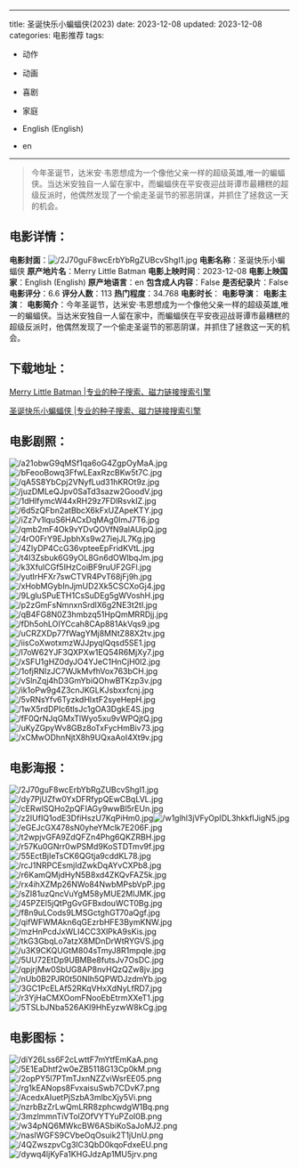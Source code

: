 
---
title: 圣诞快乐小蝙蝠侠(2023)
date: 2023-12-08
updated: 2023-12-08
categories: 电影推荐
tags:
- 动作
- 动画
- 喜剧
- 家庭

- English (English)
- en
---


> 今年圣诞节，达米安·韦恩想成为一个像他父亲一样的超级英雄,唯一的蝙蝠侠。当达米安独自一人留在家中，而蝙蝠侠在平安夜迎战哥谭市最糟糕的超级反派时，他偶然发现了一个偷走圣诞节的邪恶阴谋，并抓住了拯救这一天的机会。

## **电影详情**：

**电影封面**：<img src="https://image.tmdb.org/t/p/w200/2J70guF8wcErbYbRgZUBcvShgI1.jpg" alt="/2J70guF8wcErbYbRgZUBcvShgI1.jpg" title="/2J70guF8wcErbYbRgZUBcvShgI1.jpg">
**电影名称**：圣诞快乐小蝙蝠侠
**原产地片名**：Merry Little Batman
**电影上映时间**：2023-12-08
**电影上映国家**：English (English)
**原产地语言**：en
**包含成人内容**：False
**是否纪录片**：False
**电影评分**：6.6
**评分人数**：113
**热门程度**：34.768
**电影时长**：
**电影导演**：
**电影主演**：
**电影简介**：今年圣诞节，达米安·韦恩想成为一个像他父亲一样的超级英雄,唯一的蝙蝠侠。当达米安独自一人留在家中，而蝙蝠侠在平安夜迎战哥谭市最糟糕的超级反派时，他偶然发现了一个偷走圣诞节的邪恶阴谋，并抓住了拯救这一天的机会。

## **下载地址**：
[Merry Little Batman |专业的种子搜索、磁力链接搜索引擎](https://movie.amd794.com:2083/?search=Merry%20Little%20Batman&ordering=&mode=match_phrase&page_size=10&page=1)

[圣诞快乐小蝙蝠侠 |专业的种子搜索、磁力链接搜索引擎](https://movie.amd794.com:2083/?search=%E5%9C%A3%E8%AF%9E%E5%BF%AB%E4%B9%90%E5%B0%8F%E8%9D%99%E8%9D%A0%E4%BE%A0&ordering=&mode=match_phrase&page_size=10&page=1)
 

## **电影剧照**：
<img src="https://image.tmdb.org/t/p/original/a21obwG9qMSf1qa6oG4ZgpOyMaA.jpg" alt="/a21obwG9qMSf1qa6oG4ZgpOyMaA.jpg" title="/a21obwG9qMSf1qa6oG4ZgpOyMaA.jpg"><img src="https://image.tmdb.org/t/p/original/bFeooBowq3FfwLEaxRzcBKw5t7C.jpg" alt="/bFeooBowq3FfwLEaxRzcBKw5t7C.jpg" title="/bFeooBowq3FfwLEaxRzcBKw5t7C.jpg"><img src="https://image.tmdb.org/t/p/original/qA5S8YbCpj2VNyfLud31hKROt9z.jpg" alt="/qA5S8YbCpj2VNyfLud31hKROt9z.jpg" title="/qA5S8YbCpj2VNyfLud31hKROt9z.jpg"><img src="https://image.tmdb.org/t/p/original/juzDMLeQJpv0SaTd3sazw2GoodV.jpg" alt="/juzDMLeQJpv0SaTd3sazw2GoodV.jpg" title="/juzDMLeQJpv0SaTd3sazw2GoodV.jpg"><img src="https://image.tmdb.org/t/p/original/1dHlfymcW44xRH29z7FDlRsvkIZ.jpg" alt="/1dHlfymcW44xRH29z7FDlRsvkIZ.jpg" title="/1dHlfymcW44xRH29z7FDlRsvkIZ.jpg"><img src="https://image.tmdb.org/t/p/original/6d5zQFbn2atBbcX6kFxUZApeKTY.jpg" alt="/6d5zQFbn2atBbcX6kFxUZApeKTY.jpg" title="/6d5zQFbn2atBbcX6kFxUZApeKTY.jpg"><img src="https://image.tmdb.org/t/p/original/iZz7v1lquS6HACxDqMAg0ImJ7T6.jpg" alt="/iZz7v1lquS6HACxDqMAg0ImJ7T6.jpg" title="/iZz7v1lquS6HACxDqMAg0ImJ7T6.jpg"><img src="https://image.tmdb.org/t/p/original/qmb2mF4Ok9vYDvQOVfN9alAUipQ.jpg" alt="/qmb2mF4Ok9vYDvQOVfN9alAUipQ.jpg" title="/qmb2mF4Ok9vYDvQOVfN9alAUipQ.jpg"><img src="https://image.tmdb.org/t/p/original/4rO0FrY9EJpbhXs9w27iejJL7Kg.jpg" alt="/4rO0FrY9EJpbhXs9w27iejJL7Kg.jpg" title="/4rO0FrY9EJpbhXs9w27iejJL7Kg.jpg"><img src="https://image.tmdb.org/t/p/original/4ZIyDP4CcG36vpteeEpFridKVtL.jpg" alt="/4ZIyDP4CcG36vpteeEpFridKVtL.jpg" title="/4ZIyDP4CcG36vpteeEpFridKVtL.jpg"><img src="https://image.tmdb.org/t/p/original/t4I3Zsbuk6G9yOL8Gn6dOWIbqJm.jpg" alt="/t4I3Zsbuk6G9yOL8Gn6dOWIbqJm.jpg" title="/t4I3Zsbuk6G9yOL8Gn6dOWIbqJm.jpg"><img src="https://image.tmdb.org/t/p/original/k3XfulCGf5IHzCoiBF9ruUF2GFl.jpg" alt="/k3XfulCGf5IHzCoiBF9ruUF2GFl.jpg" title="/k3XfulCGf5IHzCoiBF9ruUF2GFl.jpg"><img src="https://image.tmdb.org/t/p/original/yutlrHFXr7swCTVR4PvT68jFj9h.jpg" alt="/yutlrHFXr7swCTVR4PvT68jFj9h.jpg" title="/yutlrHFXr7swCTVR4PvT68jFj9h.jpg"><img src="https://image.tmdb.org/t/p/original/xHobMGybInJjmUD2Xk5CSCXoGj4.jpg" alt="/xHobMGybInJjmUD2Xk5CSCXoGj4.jpg" title="/xHobMGybInJjmUD2Xk5CSCXoGj4.jpg"><img src="https://image.tmdb.org/t/p/original/9LgluSPuETH1CsSuDEg5gWVoshH.jpg" alt="/9LgluSPuETH1CsSuDEg5gWVoshH.jpg" title="/9LgluSPuETH1CsSuDEg5gWVoshH.jpg"><img src="https://image.tmdb.org/t/p/original/p2zGmFsNmnxnSrdlX6g2NE3t2tI.jpg" alt="/p2zGmFsNmnxnSrdlX6g2NE3t2tI.jpg" title="/p2zGmFsNmnxnSrdlX6g2NE3t2tI.jpg"><img src="https://image.tmdb.org/t/p/original/qB4FG8N0Z3hmbzq51HpQmMRRDjj.jpg" alt="/qB4FG8N0Z3hmbzq51HpQmMRRDjj.jpg" title="/qB4FG8N0Z3hmbzq51HpQmMRRDjj.jpg"><img src="https://image.tmdb.org/t/p/original/fDh5ohLOIYCcah8CAp881AkVqs9.jpg" alt="/fDh5ohLOIYCcah8CAp881AkVqs9.jpg" title="/fDh5ohLOIYCcah8CAp881AkVqs9.jpg"><img src="https://image.tmdb.org/t/p/original/uCRZXDp77fWagYMj8MNtZ88X2tv.jpg" alt="/uCRZXDp77fWagYMj8MNtZ88X2tv.jpg" title="/uCRZXDp77fWagYMj8MNtZ88X2tv.jpg"><img src="https://image.tmdb.org/t/p/original/iisCoXwotxmzWJJpyqlQqsd5SE1.jpg" alt="/iisCoXwotxmzWJJpyqlQqsd5SE1.jpg" title="/iisCoXwotxmzWJJpyqlQqsd5SE1.jpg"><img src="https://image.tmdb.org/t/p/original/l7oW62YJF3QXPXw1EQ54R6MjXy7.jpg" alt="/l7oW62YJF3QXPXw1EQ54R6MjXy7.jpg" title="/l7oW62YJF3QXPXw1EQ54R6MjXy7.jpg"><img src="https://image.tmdb.org/t/p/original/xSFU1gHZ0dyJO4YJeC1HnCjH0l2.jpg" alt="/xSFU1gHZ0dyJO4YJeC1HnCjH0l2.jpg" title="/xSFU1gHZ0dyJO4YJeC1HnCjH0l2.jpg"><img src="https://image.tmdb.org/t/p/original/1ofjRNIzJC7WJkMvfhVox763bCH.jpg" alt="/1ofjRNIzJC7WJkMvfhVox763bCH.jpg" title="/1ofjRNIzJC7WJkMvfhVox763bCH.jpg"><img src="https://image.tmdb.org/t/p/original/vSlnZqj4hD3GmYbiQOhwBTKzp3v.jpg" alt="/vSlnZqj4hD3GmYbiQOhwBTKzp3v.jpg" title="/vSlnZqj4hD3GmYbiQOhwBTKzp3v.jpg"><img src="https://image.tmdb.org/t/p/original/ik1oPw9g4Z3cnJKGLKJsbxxfcnj.jpg" alt="/ik1oPw9g4Z3cnJKGLKJsbxxfcnj.jpg" title="/ik1oPw9g4Z3cnJKGLKJsbxxfcnj.jpg"><img src="https://image.tmdb.org/t/p/original/5vRNsYfv6TyzkdHlxtF2syeHepH.jpg" alt="/5vRNsYfv6TyzkdHlxtF2syeHepH.jpg" title="/5vRNsYfv6TyzkdHlxtF2syeHepH.jpg"><img src="https://image.tmdb.org/t/p/original/1wX5rdDPIc6tlsJc1gOA3DgkE4S.jpg" alt="/1wX5rdDPIc6tlsJc1gOA3DgkE4S.jpg" title="/1wX5rdDPIc6tlsJc1gOA3DgkE4S.jpg"><img src="https://image.tmdb.org/t/p/original/fF0QrNJqGMxTlWyo5xu9vWPQjtQ.jpg" alt="/fF0QrNJqGMxTlWyo5xu9vWPQjtQ.jpg" title="/fF0QrNJqGMxTlWyo5xu9vWPQjtQ.jpg"><img src="https://image.tmdb.org/t/p/original/uKyZGpyWv8GBz8oTxFycHmBiv73.jpg" alt="/uKyZGpyWv8GBz8oTxFycHmBiv73.jpg" title="/uKyZGpyWv8GBz8oTxFycHmBiv73.jpg"><img src="https://image.tmdb.org/t/p/original/xCMwODhnNjtX8h9UQxaAoI4Xt9v.jpg" alt="/xCMwODhnNjtX8h9UQxaAoI4Xt9v.jpg" title="/xCMwODhnNjtX8h9UQxaAoI4Xt9v.jpg">

## **电影海报**：
<img src="https://image.tmdb.org/t/p/original/2J70guF8wcErbYbRgZUBcvShgI1.jpg" alt="/2J70guF8wcErbYbRgZUBcvShgI1.jpg" title="/2J70guF8wcErbYbRgZUBcvShgI1.jpg"><img src="https://image.tmdb.org/t/p/original/dy7PjUZfw0YxDFRfypQEwCBqLVL.jpg" alt="/dy7PjUZfw0YxDFRfypQEwCBqLVL.jpg" title="/dy7PjUZfw0YxDFRfypQEwCBqLVL.jpg"><img src="https://image.tmdb.org/t/p/original/cERwlSQHo2pQFIAGy9wwBl5rEUn.jpg" alt="/cERwlSQHo2pQFIAGy9wwBl5rEUn.jpg" title="/cERwlSQHo2pQFIAGy9wwBl5rEUn.jpg"><img src="https://image.tmdb.org/t/p/original/z2IUfIQ1odE3DfiHszU7KqPiHm0.jpg" alt="/z2IUfIQ1odE3DfiHszU7KqPiHm0.jpg" title="/z2IUfIQ1odE3DfiHszU7KqPiHm0.jpg"><img src="https://image.tmdb.org/t/p/original/w1glhl3jVFyOpIDL3hkkfIJigN5.jpg" alt="/w1glhl3jVFyOpIDL3hkkfIJigN5.jpg" title="/w1glhl3jVFyOpIDL3hkkfIJigN5.jpg"><img src="https://image.tmdb.org/t/p/original/eGEJcGX478sN0yheYMclk7E206F.jpg" alt="/eGEJcGX478sN0yheYMclk7E206F.jpg" title="/eGEJcGX478sN0yheYMclk7E206F.jpg"><img src="https://image.tmdb.org/t/p/original/t2wpjvGFA9ZdQFZn4Phg6QKZRBH.jpg" alt="/t2wpjvGFA9ZdQFZn4Phg6QKZRBH.jpg" title="/t2wpjvGFA9ZdQFZn4Phg6QKZRBH.jpg"><img src="https://image.tmdb.org/t/p/original/r57Ku0GNrr0wPSMd9KoSTDTmv9f.jpg" alt="/r57Ku0GNrr0wPSMd9KoSTDTmv9f.jpg" title="/r57Ku0GNrr0wPSMd9KoSTDTmv9f.jpg"><img src="https://image.tmdb.org/t/p/original/55EctBjIeTsCK6QGtja9cddKL78.jpg" alt="/55EctBjIeTsCK6QGtja9cddKL78.jpg" title="/55EctBjIeTsCK6QGtja9cddKL78.jpg"><img src="https://image.tmdb.org/t/p/original/rcJ1NRPCEsmjIdZwkDqAYvCXPb8.jpg" alt="/rcJ1NRPCEsmjIdZwkDqAYvCXPb8.jpg" title="/rcJ1NRPCEsmjIdZwkDqAYvCXPb8.jpg"><img src="https://image.tmdb.org/t/p/original/r6KamQMjdHyN5B8xd4ZKQvFAZ5k.jpg" alt="/r6KamQMjdHyN5B8xd4ZKQvFAZ5k.jpg" title="/r6KamQMjdHyN5B8xd4ZKQvFAZ5k.jpg"><img src="https://image.tmdb.org/t/p/original/rx4ihXZMp26NWo84NwbMPsbVpP.jpg" alt="/rx4ihXZMp26NWo84NwbMPsbVpP.jpg" title="/rx4ihXZMp26NWo84NwbMPsbVpP.jpg"><img src="https://image.tmdb.org/t/p/original/sZI81uzQncVuYgM58yMUE2MIJMK.jpg" alt="/sZI81uzQncVuYgM58yMUE2MIJMK.jpg" title="/sZI81uzQncVuYgM58yMUE2MIJMK.jpg"><img src="https://image.tmdb.org/t/p/original/45PZEl5jQtPgGvGFBxdouWCT0Bg.jpg" alt="/45PZEl5jQtPgGvGFBxdouWCT0Bg.jpg" title="/45PZEl5jQtPgGvGFBxdouWCT0Bg.jpg"><img src="https://image.tmdb.org/t/p/original/f8n9uLCods9LMSGctghGT70aQgf.jpg" alt="/f8n9uLCods9LMSGctghGT70aQgf.jpg" title="/f8n9uLCods9LMSGctghGT70aQgf.jpg"><img src="https://image.tmdb.org/t/p/original/qifWFWMAkn6qGEzrbHFE3BymKNW.jpg" alt="/qifWFWMAkn6qGEzrbHFE3BymKNW.jpg" title="/qifWFWMAkn6qGEzrbHFE3BymKNW.jpg"><img src="https://image.tmdb.org/t/p/original/mzHnPcdJxWLI4CC3XlPkA9sKis.jpg" alt="/mzHnPcdJxWLI4CC3XlPkA9sKis.jpg" title="/mzHnPcdJxWLI4CC3XlPkA9sKis.jpg"><img src="https://image.tmdb.org/t/p/original/tkG3GbqLo7atzX8MDnDrWtRYGVS.jpg" alt="/tkG3GbqLo7atzX8MDnDrWtRYGVS.jpg" title="/tkG3GbqLo7atzX8MDnDrWtRYGVS.jpg"><img src="https://image.tmdb.org/t/p/original/u3K9CKQUGtM804sTmyJ8R1mpqle.jpg" alt="/u3K9CKQUGtM804sTmyJ8R1mpqle.jpg" title="/u3K9CKQUGtM804sTmyJ8R1mpqle.jpg"><img src="https://image.tmdb.org/t/p/original/5UU72EtDp9UBMBe8futsJv7OsDC.jpg" alt="/5UU72EtDp9UBMBe8futsJv7OsDC.jpg" title="/5UU72EtDp9UBMBe8futsJv7OsDC.jpg"><img src="https://image.tmdb.org/t/p/original/qpjrjMw0SbUG8AP8nvHQzQZw8jv.jpg" alt="/qpjrjMw0SbUG8AP8nvHQzQZw8jv.jpg" title="/qpjrjMw0SbUG8AP8nvHQzQZw8jv.jpg"><img src="https://image.tmdb.org/t/p/original/nUb0B2PJR0t50NIh5QPWDJzdmYb.jpg" alt="/nUb0B2PJR0t50NIh5QPWDJzdmYb.jpg" title="/nUb0B2PJR0t50NIh5QPWDJzdmYb.jpg"><img src="https://image.tmdb.org/t/p/original/3GC1PcELAf52RKqVHxXdNyLfRD7.jpg" alt="/3GC1PcELAf52RKqVHxXdNyLfRD7.jpg" title="/3GC1PcELAf52RKqVHxXdNyLfRD7.jpg"><img src="https://image.tmdb.org/t/p/original/r3YjHaCMXOomFNooEbEtrmXXeT1.jpg" alt="/r3YjHaCMXOomFNooEbEtrmXXeT1.jpg" title="/r3YjHaCMXOomFNooEbEtrmXXeT1.jpg"><img src="https://image.tmdb.org/t/p/original/5TSLbJNba526AKl9HhEyzwW8kCg.jpg" alt="/5TSLbJNba526AKl9HhEyzwW8kCg.jpg" title="/5TSLbJNba526AKl9HhEyzwW8kCg.jpg">

## **电影图标**：
<img src="https://image.tmdb.org/t/p/original/diY26Lss6F2cLwttF7mYtfEmKaA.png" alt="/diY26Lss6F2cLwttF7mYtfEmKaA.png" title="/diY26Lss6F2cLwttF7mYtfEmKaA.png"><img src="https://image.tmdb.org/t/p/original/5E1EaDhtf2w0eZB5118G13Cp0kM.png" alt="/5E1EaDhtf2w0eZB5118G13Cp0kM.png" title="/5E1EaDhtf2w0eZB5118G13Cp0kM.png"><img src="https://image.tmdb.org/t/p/original/2opPY5l7PTmTJxnNZZviWsrEE05.png" alt="/2opPY5l7PTmTJxnNZZviWsrEE05.png" title="/2opPY5l7PTmTJxnNZZviWsrEE05.png"><img src="https://image.tmdb.org/t/p/original/rg1kEANops8FvxaisuSwb7CDvK7.png" alt="/rg1kEANops8FvxaisuSwb7CDvK7.png" title="/rg1kEANops8FvxaisuSwb7CDvK7.png"><img src="https://image.tmdb.org/t/p/original/AcedxAIuetPjSzbA3mlbcXjy5Vi.png" alt="/AcedxAIuetPjSzbA3mlbcXjy5Vi.png" title="/AcedxAIuetPjSzbA3mlbcXjy5Vi.png"><img src="https://image.tmdb.org/t/p/original/nzrbBzZrLwQmLRR8zphcwdgW1Bq.png" alt="/nzrbBzZrLwQmLRR8zphcwdgW1Bq.png" title="/nzrbBzZrLwQmLRR8zphcwdgW1Bq.png"><img src="https://image.tmdb.org/t/p/original/3mzlmmnTiVTolZOfVYTYuPZoI0B.png" alt="/3mzlmmnTiVTolZOfVYTYuPZoI0B.png" title="/3mzlmmnTiVTolZOfVYTYuPZoI0B.png"><img src="https://image.tmdb.org/t/p/original/w34pNQ6MWkcBW6ASbiKoSaJoMJ2.png" alt="/w34pNQ6MWkcBW6ASbiKoSaJoMJ2.png" title="/w34pNQ6MWkcBW6ASbiKoSaJoMJ2.png"><img src="https://image.tmdb.org/t/p/original/nasIWGFS9CVbeOqOsuik2T1jUnU.png" alt="/nasIWGFS9CVbeOqOsuik2T1jUnU.png" title="/nasIWGFS9CVbeOqOsuik2T1jUnU.png"><img src="https://image.tmdb.org/t/p/original/4QZwszpvCg3lC3QbD0kqoFdxeEU.png" alt="/4QZwszpvCg3lC3QbD0kqoFdxeEU.png" title="/4QZwszpvCg3lC3QbD0kqoFdxeEU.png"><img src="https://image.tmdb.org/t/p/original/dywq4ljKyFa1KHGJdzAp1MU5jrv.png" alt="/dywq4ljKyFa1KHGJdzAp1MU5jrv.png" title="/dywq4ljKyFa1KHGJdzAp1MU5jrv.png">
